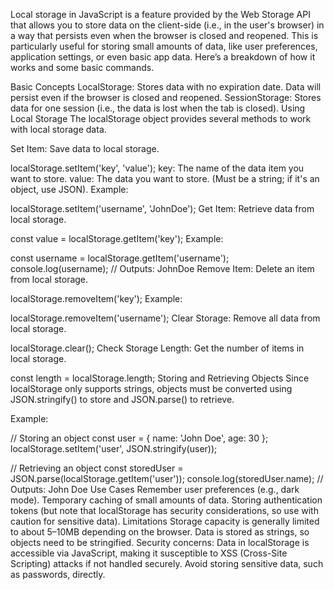 Local storage in JavaScript is a feature provided by the Web Storage API that allows you to store data on the client-side (i.e., in the user's browser) in a way that persists even when the browser is closed and reopened. This is particularly useful for storing small amounts of data, like user preferences, application settings, or even basic app data. Here’s a breakdown of how it works and some basic commands.

Basic Concepts
LocalStorage: Stores data with no expiration date. Data will persist even if the browser is closed and reopened.
SessionStorage: Stores data for one session (i.e., the data is lost when the tab is closed).
Using Local Storage
The localStorage object provides several methods to work with local storage data.

Set Item: Save data to local storage.

localStorage.setItem('key', 'value');
key: The name of the data item you want to store.
value: The data you want to store. (Must be a string; if it's an object, use JSON).
Example:

localStorage.setItem('username', 'JohnDoe');
Get Item: Retrieve data from local storage.

const value = localStorage.getItem('key');
Example:

const username = localStorage.getItem('username');
console.log(username); // Outputs: JohnDoe
Remove Item: Delete an item from local storage.

localStorage.removeItem('key');
Example:

localStorage.removeItem('username');
Clear Storage: Remove all data from local storage.

localStorage.clear();
Check Storage Length: Get the number of items in local storage.

const length = localStorage.length;
Storing and Retrieving Objects
Since localStorage only supports strings, objects must be converted using JSON.stringify() to store and JSON.parse() to retrieve.

Example:

// Storing an object
const user = { name: 'John Doe', age: 30 };
localStorage.setItem('user', JSON.stringify(user));

// Retrieving an object
const storedUser = JSON.parse(localStorage.getItem('user'));
console.log(storedUser.name); // Outputs: John Doe
Use Cases
Remember user preferences (e.g., dark mode).
Temporary caching of small amounts of data.
Storing authentication tokens (but note that localStorage has security considerations, so use with caution for sensitive data).
Limitations
Storage capacity is generally limited to about 5–10MB depending on the browser.
Data is stored as strings, so objects need to be stringified.
Security concerns: Data in localStorage is accessible via JavaScript, making it susceptible to XSS (Cross-Site Scripting) attacks if not handled securely. Avoid storing sensitive data, such as passwords, directly.
